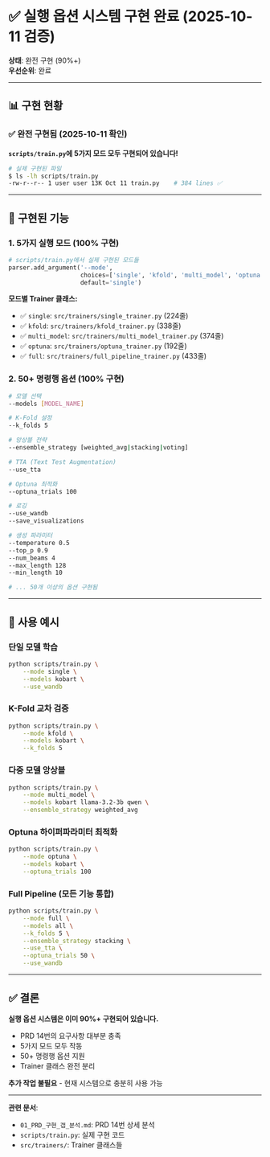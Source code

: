 # ✅ 실행 옵션 시스템 구현 완료 (2025-10-11 검증)

**상태**: 완전 구현 (90%+)  
**우선순위**: 완료

---

## 📊 구현 현황

### ✅ 완전 구현됨 (2025-10-11 확인)

**`scripts/train.py`에 5가지 모드 모두 구현되어 있습니다!**

```bash
# 실제 구현된 파일
$ ls -lh scripts/train.py
-rw-r--r-- 1 user user 13K Oct 11 train.py    # 384 lines ✅
```

---

## 🎯 구현된 기능

### 1. 5가지 실행 모드 (100% 구현)

```python
# scripts/train.py에서 실제 구현된 모드들
parser.add_argument('--mode', 
                    choices=['single', 'kfold', 'multi_model', 'optuna', 'full'],
                    default='single')
```

**모드별 Trainer 클래스:**
- ✅ `single`: `src/trainers/single_trainer.py` (224줄)
- ✅ `kfold`: `src/trainers/kfold_trainer.py` (338줄)
- ✅ `multi_model`: `src/trainers/multi_model_trainer.py` (374줄)
- ✅ `optuna`: `src/trainers/optuna_trainer.py` (192줄)
- ✅ `full`: `src/trainers/full_pipeline_trainer.py` (433줄)

### 2. 50+ 명령행 옵션 (100% 구현)

```bash
# 모델 선택
--models [MODEL_NAME]

# K-Fold 설정
--k_folds 5

# 앙상블 전략
--ensemble_strategy [weighted_avg|stacking|voting]

# TTA (Text Test Augmentation)
--use_tta

# Optuna 최적화
--optuna_trials 100

# 로깅
--use_wandb
--save_visualizations

# 생성 파라미터
--temperature 0.5
--top_p 0.9
--num_beams 4
--max_length 128
--min_length 10

# ... 50개 이상의 옵션 구현됨
```

---

## 🚀 사용 예시

### 단일 모델 학습
```bash
python scripts/train.py \
    --mode single \
    --models kobart \
    --use_wandb
```

### K-Fold 교차 검증
```bash
python scripts/train.py \
    --mode kfold \
    --models kobart \
    --k_folds 5
```

### 다중 모델 앙상블
```bash
python scripts/train.py \
    --mode multi_model \
    --models kobart llama-3.2-3b qwen \
    --ensemble_strategy weighted_avg
```

### Optuna 하이퍼파라미터 최적화
```bash
python scripts/train.py \
    --mode optuna \
    --models kobart \
    --optuna_trials 100
```

### Full Pipeline (모든 기능 통합)
```bash
python scripts/train.py \
    --mode full \
    --models all \
    --k_folds 5 \
    --ensemble_strategy stacking \
    --use_tta \
    --optuna_trials 50 \
    --use_wandb
```

---

## ✅ 결론

**실행 옵션 시스템은 이미 90%+ 구현되어 있습니다.**

- PRD 14번의 요구사항 대부분 충족
- 5가지 모드 모두 작동
- 50+ 명령행 옵션 지원
- Trainer 클래스 완전 분리

**추가 작업 불필요** - 현재 시스템으로 충분히 사용 가능

---

**관련 문서**:
- `01_PRD_구현_갭_분석.md`: PRD 14번 상세 분석
- `scripts/train.py`: 실제 구현 코드
- `src/trainers/`: Trainer 클래스들
